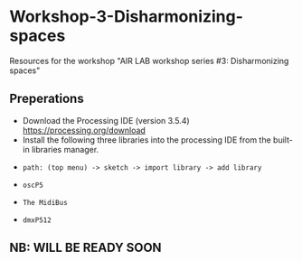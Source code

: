 # Workshop-3-Disharmonizing-spaces
Resources for the workshop "AIR LAB workshop series #3: Disharmonizing spaces"

## Preperations
- Download the Processing IDE (version 3.5.4) https://processing.org/download
- Install the following three libraries into the processing IDE from the built-in libraries manager.
-     path: (top menu) -> sketch -> import library -> add library
-     oscP5
-     The MidiBus
-     dmxP512

## NB: WILL BE READY SOON
